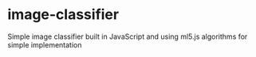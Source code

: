 # image-classifier
Simple image classifier built in JavaScript and using ml5.js algorithms for simple implementation
